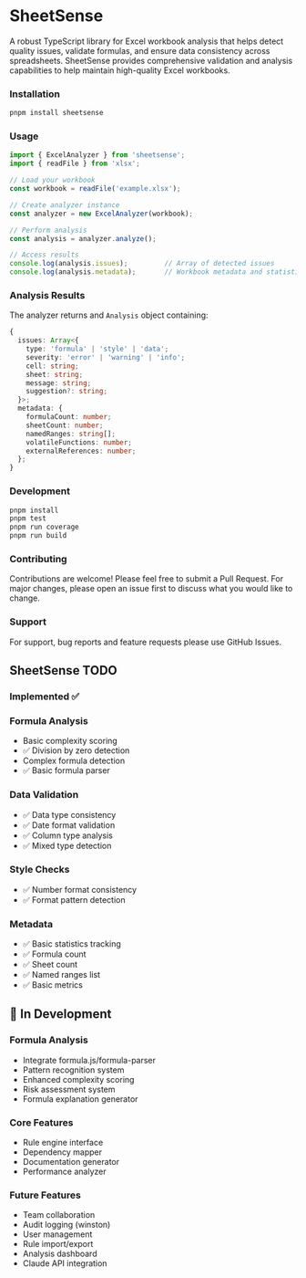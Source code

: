 # SheetSense
A robust TypeScript library for Excel workbook analysis that helps detect quality issues, validate formulas, and ensure data consistency across spreadsheets. SheetSense provides comprehensive validation and analysis capabilities to help maintain high-quality Excel workbooks.

### Installation
```bash
pnpm install sheetsense
```

### Usage
```ts
import { ExcelAnalyzer } from 'sheetsense';
import { readFile } from 'xlsx';

// Load your workbook
const workbook = readFile('example.xlsx');

// Create analyzer instance
const analyzer = new ExcelAnalyzer(workbook);

// Perform analysis
const analysis = analyzer.analyze();

// Access results
console.log(analysis.issues);         // Array of detected issues
console.log(analysis.metadata);       // Workbook metadata and statistics
```

### Analysis Results
The analyzer returns and `Analysis` object containing:
```ts
{
  issues: Array<{
    type: 'formula' | 'style' | 'data';
    severity: 'error' | 'warning' | 'info';
    cell: string;
    sheet: string;
    message: string;
    suggestion?: string;
  }>;
  metadata: {
    formulaCount: number;
    sheetCount: number;
    namedRanges: string[];
    volatileFunctions: number;
    externalReferences: number;
  };
}
```

### Development
```bash
pnpm install
pnpm test
pnpm run coverage
pnpm run build
```

### Contributing
Contributions are welcome! Please feel free to submit a Pull Request. For major changes, please open an issue first to discuss what you would like to change.

### Support
For support, bug reports and feature requests please use GitHub Issues.

## SheetSense TODO
### Implemented ✅
### Formula Analysis

-    Basic complexity scoring
- ✅ Division by zero detection 
-    Complex formula detection 
- ✅ Basic formula parser

### Data Validation

- ✅ Data type consistency 
- ✅ Date format validation
- ✅ Column type analysis 
- ✅ Mixed type detection 

### Style Checks

- ✅ Number format consistency
- ✅ Format pattern detection 

### Metadata

- ✅ Basic statistics tracking
- ✅ Formula count
- ✅ Sheet count
- ✅ Named ranges list
- ✅ Basic metrics



## 🚧 In Development
### Formula Analysis

- Integrate formula.js/formula-parser
- Pattern recognition system
- Enhanced complexity scoring
- Risk assessment system
- Formula explanation generator

### Core Features

- Rule engine interface
- Dependency mapper
- Documentation generator
- Performance analyzer

### Future Features

- Team collaboration
- Audit logging (winston)
- User management
- Rule import/export
- Analysis dashboard
- Claude API integration

